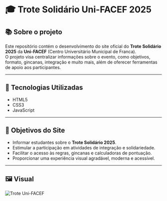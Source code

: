 # 🎓 Trote Solidário Uni-FACEF 2025

## 📚 Sobre o projeto

Este repositório contém o desenvolvimento do site oficial do **Trote Solidário 2025** da **Uni-FACEF** (Centro Universitário Municipal de Franca).  
O projeto visa centralizar informações sobre o evento, como objetivos, formato, gincanas, integração e muito mais, além de oferecer ferramentas de apoio aos participantes.

---

## 🚀 Tecnologias Utilizadas

- HTML5
- CSS3
- JavaScript

---

## 🎯 Objetivos do Site

- Informar estudantes sobre o **Trote Solidário 2025**.
- Estimular a participação em atividades de integração e solidariedade.
- Facilitar o acesso às regras, gincanas e calculadoras de pontuação.
- Proporcionar uma experiência visual agradável, moderna e acessível.

---

## 🖼️ Visual

![Trote Uni-FACEF](C:\Users\victo\Documents\projetojeto\images\trote.jpg)
